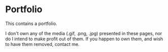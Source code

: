 # Portfolio
This contains a portfolio.

I don't own any of the media (.gif, .png, .jpg) presented in these pages, nor do I intend to make profit out of them. 
If you happen to own them, and wish to have them removed, contact me.
